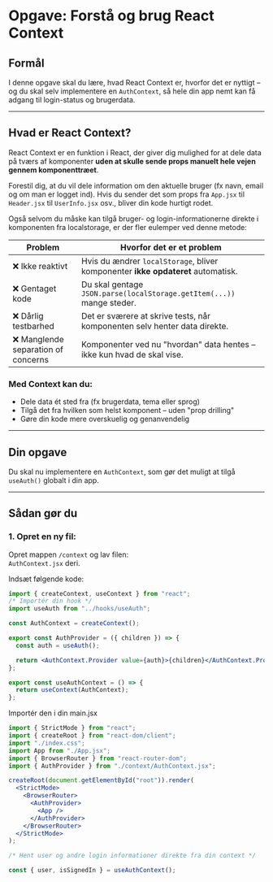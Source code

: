 # Opgave: Forstå og brug React Context

## Formål

I denne opgave skal du lære, hvad React Context er, hvorfor det er nyttigt – og
du skal selv implementere en `AuthContext`, så hele din app nemt kan få adgang
til login-status og brugerdata.

---

## Hvad er React Context?

React Context er en funktion i React, der giver dig mulighed for at dele data på
tværs af komponenter **uden at skulle sende props manuelt hele vejen gennem
komponenttræet**.

Forestil dig, at du vil dele information om den aktuelle bruger (fx navn, email
og om man er logget ind). Hvis du sender det som props fra `App.jsx` til
`Header.jsx` til `UserInfo.jsx` osv., bliver din kode hurtigt rodet.

Også selvom du måske kan tilgå bruger- og login-informationerne direkte i
komponenten fra localstorage, er der fler eulemper ved denne metode:

| Problem                             | Hvorfor det er et problem                                                        |
| ----------------------------------- | -------------------------------------------------------------------------------- |
| ❌ Ikke reaktivt                    | Hvis du ændrer `localStorage`, bliver komponenter **ikke opdateret** automatisk. |
| ❌ Gentaget kode                    | Du skal gentage `JSON.parse(localStorage.getItem(...))` mange steder.            |
| ❌ Dårlig testbarhed                | Det er sværere at skrive tests, når komponenten selv henter data direkte.        |
| ❌ Manglende separation of concerns | Komponenter ved nu "hvordan" data hentes – ikke kun hvad de skal vise.           |

### Med Context kan du:

- Dele data ét sted fra (fx brugerdata, tema eller sprog)
- Tilgå det fra hvilken som helst komponent – uden "prop drilling"
- Gøre din kode mere overskuelig og genanvendelig

---

## Din opgave

Du skal nu implementere en `AuthContext`, som gør det muligt at tilgå
`useAuth()` globalt i din app.

---

## Sådan gør du

### 1. Opret en ny fil:

Opret mappen `/context` og lav filen:  
`AuthContext.jsx` deri.

Indsæt følgende kode:

```jsx
import { createContext, useContext } from "react";
/* Importér din hook */
import useAuth from "../hooks/useAuth";

const AuthContext = createContext();

export const AuthProvider = ({ children }) => {
  const auth = useAuth();

  return <AuthContext.Provider value={auth}>{children}</AuthContext.Provider>;
};

export const useAuthContext = () => {
  return useContext(AuthContext);
};
```

Importér den i din main.jsx

```jsx
import { StrictMode } from "react";
import { createRoot } from "react-dom/client";
import "./index.css";
import App from "./App.jsx";
import { BrowserRouter } from "react-router-dom";
import { AuthProvider } from "./context/AuthContext.jsx";

createRoot(document.getElementById("root")).render(
  <StrictMode>
    <BrowserRouter>
      <AuthProvider>
        <App />
      </AuthProvider>
    </BrowserRouter>
  </StrictMode>
);

/* Hent user og andre login informationer direkte fra din context */

const { user, isSignedIn } = useAuthContext();
```
